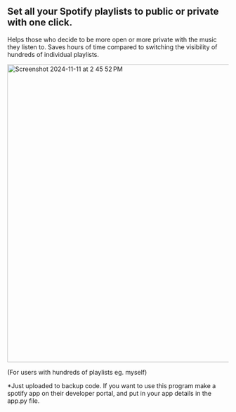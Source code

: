 ## Set all your Spotify playlists to public or private with one click.


Helps those who decide to be more open or more private with the music they listen to. Saves hours of time compared to switching the visibility of hundreds of individual playlists.

<img width="678" alt="Screenshot 2024-11-11 at 2 45 52 PM" src="https://github.com/user-attachments/assets/a0073439-96f3-46ae-9b60-8e541a7089a9">

(For users with hundreds of playlists eg. myself)

*Just uploaded to backup code. If you want to use this program make a spotify app on their developer portal, and put in your app details in the app.py file.
